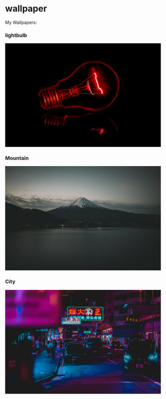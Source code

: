 # wallpaper
My Wallpapers:
### lightbulb
![lightbulb](lightbulb.jpg)
### Mountain
![mountain](mountain.jpg)
### City
![city](city.jpg)
